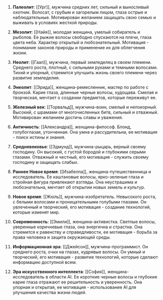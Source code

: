 1. **Палеолит**: [[Ург]], мужчина средних лет, сильный и выносливый охотник. Волосат, с грубым и загорелым лицом, глаза острые и наблюдательные. Мотивирован желанием защищать свою семью и выживать в условиях жесткой природы.

2. **Мезолит**: [[Найя]], молодая женщина, умелый собиратель и рыболов. Ее рыжие волосы свободно спускаются на плечи, глаза цвета неба. Характер открытый и любознательный. Мотивация - понимание законов природы и применение их для облегчения жизни.

3. **Неолит**: [[Гаал]], мужчина, первый земледелец в своем племени. Среднего роста, плотный, с сильными руками и темными волосами. Тихий и упорный, стремится улучшить жизнь своего племени через развитие земледелия.

4. **Энеолит**: [[Эрида]], женщина-ремесленник, мастер по работе с бронзой. Карие глаза, длинные черные волосы, худощава. Смелая и творческая, мечтает о создании предметов, которые переживут ее.

5. **Железный век**: [[Торвальд]], мужчина-воин, смелый и непокорный. Высокий, с шрамами от многочисленных битв, сильный и отважный. Мотивирован желанием достичь славы и уважения.

6. **Античность**: [[Александра]], женщина-философ. Блонд, голубоглазая, утонченная. Она умна и рассудительна, ее мотивация - поиск истины и знания.

7. **Средневековье**: [[Эдмунд]], мужчина-рыцарь, верный своему господину. Он высокий, с густой бородой и глубокими серыми глазами. Отважный и честный, его мотивация - служить своему господину и защищать слабых.

8. **Раннее Новое время**: [[Изабелла]], женщина-путешественница и исследователь. Ее каштановые волосы, ярко-зеленые глаза и стройная фигура привлекают взгляды. Она неустрашима и любознательна, мечтает об открытии новых земель и культур.

9. **Новое время**: [[Жюль]], мужчина-изобретатель. Невысокого роста, с белыми волосами и проницательными голубыми глазами. Он увлеченный и творческий, его мотивация - создание технологий, которые изменят мир.

10. **Современность**: [[Эмили]], женщина-активистка. Светлые волосы, уверенные коричневые глаза, она энергична и страстна. Она стремится к равенству и справедливости, ее мотивация - борьба за права человека и защита окружающей среды.

11. **Информационная эра**: [[Джейсон]], мужчина-программист. Он среднего роста, очки на глазах, кудрявые волосы. Он умный и творческий, его мотивация - развитие технологий, которые сделают информацию доступной всем.

12. **Эра искусственного интеллекта**: [[София]], женщина-исследователь в области AI. Ее короткие черные волосы и глубокие карие глаза отражают ее решительность и уверенность. Она упорная и открытая, ее мотивация - использование AI для улучшения качества жизни людей.